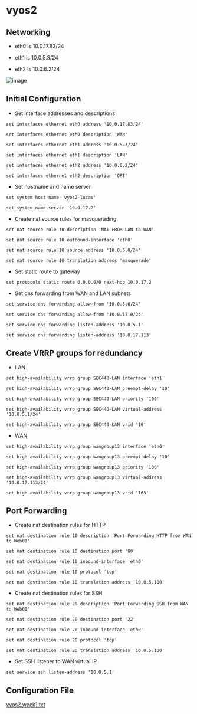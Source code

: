 # vyos2

## Networking

- eth0 is 10.0.17.83/24

- eth1 is 10.0.5.3/24

- eth2 is 10.0.6.2/24

![image](https://user-images.githubusercontent.com/54637271/131581945-e928e311-3476-4025-821d-f5c057b030cd.png)

## Initial Configuration

- Set interface addresses and descriptions

```
set interfaces ethernet eth0 address '10.0.17.83/24'

set interfaces ethernet eth0 description 'WAN'

set interfaces ethernet eth1 address '10.0.5.3/24'

set interfaces ethernet eth1 description 'LAN'

set interfaces ethernet eth2 address '10.0.6.2/24'

set interfaces ethernet eth2 description 'OPT'
```

- Set hostname and name server

```
set system host-name 'vyos2-lucas'

set system name-server '10.0.17.2'
```

- Create nat source rules for masquerading

```
set nat source rule 10 description 'NAT FROM LAN to WAN'

set nat source rule 10 outbound-interface 'eth0'

set nat source rule 10 source address '10.0.5.0/24'

set nat source rule 10 translation address 'masquerade'
```

- Set static route to gateway

```
set protocols static route 0.0.0.0/0 next-hop 10.0.17.2
```

- Set dns forwarding from WAN and LAN subnets

```
set service dns forwarding allow-from '10.0.5.0/24'

set service dns forwarding allow-from '10.0.17.0/24'

set service dns forwarding listen-address '10.0.5.1'

set service dns forwarding listen-address '10.0.17.113'
```

## Create VRRP groups for redundancy

- LAN

```
set high-availability vrrp group SEC440-LAN interface 'eth1'

set high-availability vrrp group SEC440-LAN preempt-delay '10'

set high-availability vrrp group SEC440-LAN priority '100'

set high-availability vrrp group SEC440-LAN virtual-address '10.0.5.1/24'

set high-availability vrrp group SEC440-LAN vrid '10'
```

- WAN

```
set high-availability vrrp group wangroup13 interface 'eth0'

set high-availability vrrp group wangroup13 preempt-delay '10'

set high-availability vrrp group wangroup13 priority '100'

set high-availability vrrp group wangroup13 virtual-address '10.0.17.113/24'

set high-availability vrrp group wangroup13 vrid '163'
```

## Port Forwarding

- Create nat destination rules for HTTP

```
set nat destination rule 10 description 'Port Forwarding HTTP from WAN to Web01'

set nat destination rule 10 destination port '80'

set nat destination rule 10 inbound-interface 'eth0'

set nat destination rule 10 protocol 'tcp'

set nat destination rule 10 translation address '10.0.5.100'
```

- Create nat destination rules for SSH
```
set nat destination rule 20 description 'Port Forwarding SSH from WAN to Web01'

set nat destination rule 20 destination port '22'

set nat destination rule 20 inbound-interface 'eth0'

set nat destination rule 20 protocol 'tcp'

set nat destination rule 20 translation address '10.0.5.100'
```

- Set SSH listener to WAN virtual IP
```
set service ssh listen-address '10.0.5.1'
```

## Configuration File
[vyos2.week1.txt](https://github.com/lkaine24/Tech-Journal/blob/master/docs/SEC440/vyos/vyos2.week1.txt)
